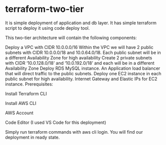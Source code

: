 # terraform-two-tier
It is simple deployment of application and db layer. It has simple terraform script to deploy it using code deploy tool.

This two-tier architecture will contain the following components:

Deploy a VPC with CIDR 10.0.0.0/16
Within the VPC we will have 2 public subnets with CIDR 10.0.0.0/18 and 10.0.64.0/18. Each public subnet will be in a different Availability Zone for high availability
Create 2 private subnets with CIDR ‘10.0.128.0/18’ and ‘10.0.192.0/18’ and each will be in a different Availability Zone
Deploy RDS MySQL instance.
An Application load balancer that will direct traffic to the public subnets.
Deploy one EC2 instance in each public subnet for high availability.
Internet Gateway and Elastic IPs for EC2 instance.
Prerequisites:

Install Terraform CLI

Install AWS CLI

AWS Account

Code Editor (I used VS Code for this deployment)

Simply run terraform commands with aws cli login. You will find our deployment in ready state.
